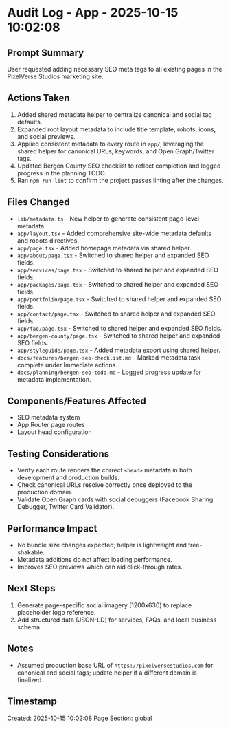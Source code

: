 # Audit Log - App - 2025-10-15 10:02:08

## Prompt Summary

User requested adding necessary SEO meta tags to all existing pages in the PixelVerse Studios marketing site.

## Actions Taken

1. Added shared metadata helper to centralize canonical and social tag defaults.
2. Expanded root layout metadata to include title template, robots, icons, and social previews.
3. Applied consistent metadata to every route in `app/`, leveraging the shared helper for canonical URLs, keywords, and Open Graph/Twitter tags.
4. Updated Bergen County SEO checklist to reflect completion and logged progress in the planning TODO.
5. Ran `npm run lint` to confirm the project passes linting after the changes.

## Files Changed

- `lib/metadata.ts` - New helper to generate consistent page-level metadata.
- `app/layout.tsx` - Added comprehensive site-wide metadata defaults and robots directives.
- `app/page.tsx` - Added homepage metadata via shared helper.
- `app/about/page.tsx` - Switched to shared helper and expanded SEO fields.
- `app/services/page.tsx` - Switched to shared helper and expanded SEO fields.
- `app/packages/page.tsx` - Switched to shared helper and expanded SEO fields.
- `app/portfolio/page.tsx` - Switched to shared helper and expanded SEO fields.
- `app/contact/page.tsx` - Switched to shared helper and expanded SEO fields.
- `app/faq/page.tsx` - Switched to shared helper and expanded SEO fields.
- `app/bergen-county/page.tsx` - Switched to shared helper and expanded SEO fields.
- `app/styleguide/page.tsx` - Added metadata export using shared helper.
- `docs/features/bergen-seo-checklist.md` - Marked metadata task complete under Immediate actions.
- `docs/planning/bergen-seo-todo.md` - Logged progress update for metadata implementation.

## Components/Features Affected

- SEO metadata system
- App Router page routes
- Layout head configuration

## Testing Considerations

- Verify each route renders the correct `<head>` metadata in both development and production builds.
- Check canonical URLs resolve correctly once deployed to the production domain.
- Validate Open Graph cards with social debuggers (Facebook Sharing Debugger, Twitter Card Validator).

## Performance Impact

- No bundle size changes expected; helper is lightweight and tree-shakable.
- Metadata additions do not affect loading performance.
- Improves SEO previews which can aid click-through rates.

## Next Steps

1. Generate page-specific social imagery (1200x630) to replace placeholder logo reference.
2. Add structured data (JSON-LD) for services, FAQs, and local business schema.

## Notes

- Assumed production base URL of `https://pixelversestudios.com` for canonical and social tags; update helper if a different domain is finalized.

## Timestamp

Created: 2025-10-15 10:02:08
Page Section: global

